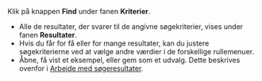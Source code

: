 <!-- markdownlint-disable-file MD041 -->
Klik på knappen **Find** under fanen **Kriterier**.

* Alle de resultater, der svarer til de angivne søgekriterier, vises under fanen **Resultater**.
* Hvis du får for få eller for mange resultater, kan du justere søgekriterierne ved at vælge andre værdier i de forskellige rullemenuer.
* Åbne, få vist et eksempel, eller gem som et udvalg. Dette beskrives ovenfor i [Arbejde med søgeresultater][1].

<!-- Referenced links -->
[1]: ../find-screen.md#results
